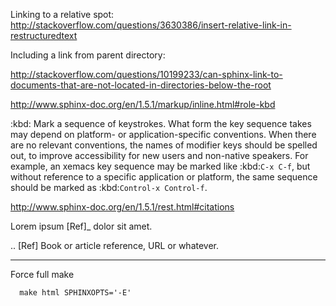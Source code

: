 Linking to a relative spot: http://stackoverflow.com/questions/3630386/insert-relative-link-in-restructuredtext


Including a link from parent directory:

http://stackoverflow.com/questions/10199233/can-sphinx-link-to-documents-that-are-not-located-in-directories-below-the-root




http://www.sphinx-doc.org/en/1.5.1/markup/inline.html#role-kbd

:kbd:
Mark a sequence of keystrokes. What form the key sequence takes may depend on platform- or application-specific conventions. When there are no relevant conventions, the names of modifier keys should be spelled out, to improve accessibility for new users and non-native speakers. For example, an xemacs key sequence may be marked like :kbd:`C-x C-f`, but without reference to a specific application or platform, the same sequence should be marked as :kbd:`Control-x Control-f`.



http://www.sphinx-doc.org/en/1.5.1/rest.html#citations

Lorem ipsum [Ref]_ dolor sit amet.

.. [Ref] Book or article reference, URL or whatever.



----------


Force full make


      make html SPHINXOPTS='-E'
